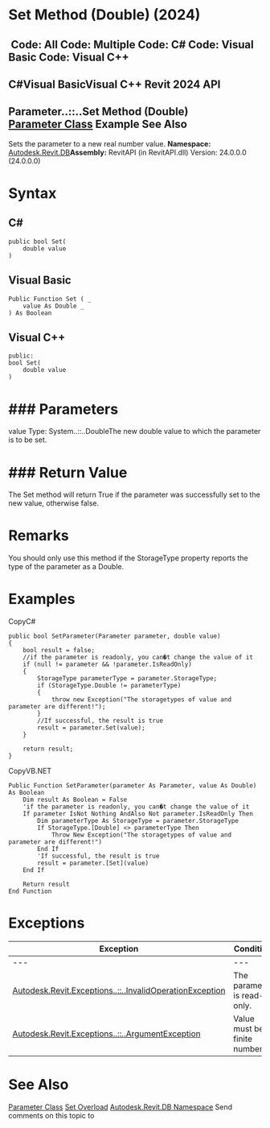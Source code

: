 # Set Method (Double) (2024)

﻿
 Code: All Code: Multiple Code: C# Code: Visual Basic Code: Visual C++   
---  
C#Visual BasicVisual C++
Revit 2024 API  
---  
Parameter..::..Set Method (Double)  
[Parameter Class](333ff41b-e6a7-d959-60bf-c3bfae495581.md "Parameter Class") Example See Also  
---  
Sets the parameter to a new real number value.
**Namespace:** [Autodesk.Revit.DB](87546ba7-461b-c646-cbb1-2cb8f5bff8b2.md "Autodesk.Revit.DB Namespace")**Assembly:** RevitAPI (in RevitAPI.dll) Version: 24.0.0.0 (24.0.0.0)
# Syntax
C#  
---  
```text
public bool Set(
	double value
)
```
  
Visual Basic  
---  
```text
Public Function Set ( _
	value As Double _
) As Boolean
```
  
Visual C++  
---  
```text
public:
bool Set(
	double value
)
```
  
# ### Parameters
value
    Type: System..::..DoubleThe new double value to which the parameter is to be set.
# ### Return Value
The Set method will return True if the parameter was successfully set to the new value, otherwise false.
# Remarks
You should only use this method if the StorageType property reports the type of the parameter as a Double.
# Examples
CopyC#
```text
public bool SetParameter(Parameter parameter, double value)
{
    bool result = false;
    //if the parameter is readonly, you can�t change the value of it
    if (null != parameter && !parameter.IsReadOnly)
    {
        StorageType parameterType = parameter.StorageType;
        if (StorageType.Double != parameterType)
        {
            throw new Exception("The storagetypes of value and parameter are different!");
        }
        //If successful, the result is true
        result = parameter.Set(value);
    }

    return result;
}
```

CopyVB.NET
```text
Public Function SetParameter(parameter As Parameter, value As Double) As Boolean
    Dim result As Boolean = False
    'if the parameter is readonly, you can�t change the value of it
    If parameter IsNot Nothing AndAlso Not parameter.IsReadOnly Then
        Dim parameterType As StorageType = parameter.StorageType
        If StorageType.[Double] <> parameterType Then
            Throw New Exception("The storagetypes of value and parameter are different!")
        End If
        'If successful, the result is true
        result = parameter.[Set](value)
    End If

    Return result
End Function
```

# Exceptions
| Exception | Condition |
| --- | --- |
| --- | --- |
| [Autodesk.Revit.Exceptions..::..InvalidOperationException](9e715f03-3884-e539-4dd6-8d7545733adc.md "InvalidOperationException Class") | The parameter is read-only. |
| [Autodesk.Revit.Exceptions..::..ArgumentException](2e6e4206-97a8-dd4b-df5d-4269f4bb6088.md "ArgumentException Class") | Value must be a finite number. |

# See Also
[Parameter Class](333ff41b-e6a7-d959-60bf-c3bfae495581.md "Parameter Class")
[Set Overload](906458f5-cc02-5972-1272-a59f27739c12.md "Set Method")
[Autodesk.Revit.DB Namespace](87546ba7-461b-c646-cbb1-2cb8f5bff8b2.md "Autodesk.Revit.DB Namespace")
Send comments on this topic to 